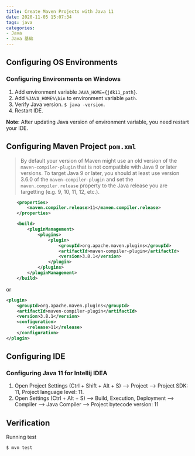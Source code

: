```yaml
---
title: Create Maven Projects with Java 11
date: 2020-11-05 15:07:34
tags: java
categories:
- Java
- Java 基础
---
```


## Configuring OS Environments

### Configuring Environments on Windows

1. Add environment variable `JAVA_HOME={jdk11_path}`.
2. Add `%JAVA_HOME%\bin` to environment variable `path`.
3. Verify Java version. `$ java -version`.
4. Restart IDE.

**Note**: After updating Java version of environment variable, you need restart your IDE.

## Configuring Maven Project `pom.xml` 

> By default your version of Maven might use an old version of the `maven-compiler-plugin` that is not compatible with Java 9 or later versions. To target Java 9 or later, you should at least use version 3.6.0 of the `maven-compiler-plugin` and set the `maven.compiler.release` property to the Java release you are targetting (e.g. 9, 10, 11, 12, etc.).

```xml
    <properties>
        <maven.compiler.release>11</maven.compiler.release>
    </properties>

    <build>
        <pluginManagement>
            <plugins>
                <plugin>
                    <groupId>org.apache.maven.plugins</groupId>
                    <artifactId>maven-compiler-plugin</artifactId>
                    <version>3.8.1</version>
                </plugin>
            </plugins>
        </pluginManagement>
    </build>
```

or

```xml
<plugin>
    <groupId>org.apache.maven.plugins</groupId>
    <artifactId>maven-compiler-plugin</artifactId>
    <version>3.8.1</version>
    <configuration>
        <release>11</release>
    </configuration>
</plugin>
```



## Configuring IDE

### Configuring Java 11 for Intellij IDEA

1. Open Project Settings (Ctrl + Shift + Alt + S) --> Project --> Project SDK: 11, Project language level: 11. 
2. Open Settings (Ctrl + Alt + S) --> Build, Execution, Deployment --> Compiler --> Java Compiler --> Project bytecode version: 11

## Verification

Running test

```
$ mvn test
```

